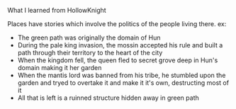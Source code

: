 What I learned from HollowKnight

Places have stories which involve the politics of the people living there.
ex: 
 * The green path was originally the domain of Hun
 * During the pale king invasion, the mossin accepted his rule and built a path through their territory to the heart of the city
 * When the kingdom fell, the queen fled to secret grove deep in Hun's domain making it her garden
 * When the mantis lord was banned from his tribe, he stumbled upon the garden and tryed to overtake it and make it it's own, destructing most of it
 * All that is left is a ruinned structure hidden away in green path



